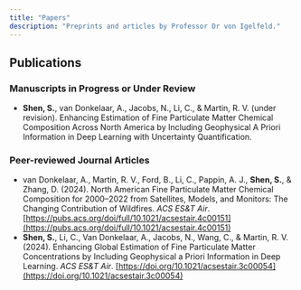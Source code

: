 ```yaml
---
title: "Papers"
description: "Preprints and articles by Professor Dr von Igelfeld."
---
```


## Publications

### Manuscripts in Progress or Under Review
 * **Shen, S.**, van Donkelaar, A., Jacobs, N., Li, C., & Martin, R. V. (under revision). Enhancing Estimation of Fine Particulate Matter Chemical Composition Across North America by Including Geophysical A Priori Information in Deep Learning with Uncertainty Quantification.

### Peer-reviewed Journal Articles

 * van Donkelaar, A., Martin, R. V., Ford, B., Li, C., Pappin, A. J., **Shen, S.**, & Zhang, D. (2024). North American Fine Particulate Matter Chemical Composition for 2000–2022 from Satellites, Models, and Monitors: The Changing Contribution of Wildfires. *ACS ES&T Air*. [https://pubs.acs.org/doi/full/10.1021/acsestair.4c00151](https://pubs.acs.org/doi/full/10.1021/acsestair.4c00151) 
 * **Shen, S.**, Li, C., Van Donkelaar, A., Jacobs, N., Wang, C., & Martin, R. V. (2024). Enhancing Global Estimation of Fine Particulate Matter Concentrations by Including Geophysical a Priori Information in Deep Learning. *ACS ES&T Air*. [https://doi.org/10.1021/acsestair.3c00054](https://doi.org/10.1021/acsestair.3c00054) 

